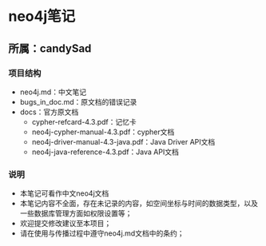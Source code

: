 # neo4j笔记

## 所属：candySad



### 项目结构

- neo4j.md：中文笔记
- bugs_in_doc.md：原文档的错误记录
- docs：官方原文档
  - cypher-refcard-4.3.pdf：记忆卡
  - neo4j-cypher-manual-4.3.pdf：cypher文档
  - neo4j-driver-manual-4.3-java.pdf：Java Driver API文档
  - neo4j-java-reference-4.3.pdf：Java API文档



### 说明

- 本笔记可看作中文neo4j文档
- 本笔记内容不全面，存在未记录的内容，如空间坐标与时间的数据类型，以及一些数据库管理方面如权限设置等；
- 欢迎提交修改建议至本项目；
- 请在使用与传播过程中遵守neo4j.md文档中的条约；



